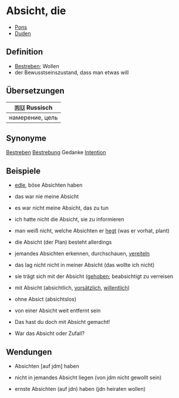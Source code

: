 # Absicht, die

- [Pons](https://de.pons.com/%C3%BCbersetzung/deutsch-als-fremdsprache/absicht)
- [Duden](https://www.duden.de/rechtschreibung/Absicht)

## Definition

- [Bestreben](./Bestreben.md); Wollen
- der Bewusstseinszustand, dass man etwas will

## Übersetzungen

| 🇷🇺 Russisch     |
| --------------- |
| намерение, цель |

## Synonyme

[Bestreben](./Bestreben.md)
[Bestrebung](./Bestrebung.md)
Gedanke
[Intention](./Intention)

## Beispiele

- [edle](./edel), böse Absichten haben

- das war nie meine Absicht

- es war nicht meine Absicht, das zu tun

- ich hatte nicht die Absicht, sie zu informieren

- man weiß nicht, welche Absichten er [hegt](./hegen.md) (was er vorhat, plant)

- die Absicht (der Plan) besteht allerdings

- jemandes Absichten erkennen, durchschauen, [vereiteln](./vereiteln.md)

- das lag nicht nicht in meiner Absicht (das wollte ich nicht)

- sie trägt sich mit der Absicht ([gehoben](./gehoben.md); beabsichtigt zu verreisen

- mit Absicht (absichtlich, [vorsätzlich](./vorsaetzlich.md), [willentlich](./willentlich.md))

- ohne Absict (absichtslos)

- von einer Absicht weit entfernt sein

- Das hast du doch mit Absicht gemacht!

- War das Absicht oder Zufall?

## Wendungen

- Absichten [auf jdm] haben

- nicht in jemandes Absicht liegen (von jdm nicht gewollt sein)

- ernste Absichten (auf jdn) haben (jdn heiraten wollen)
